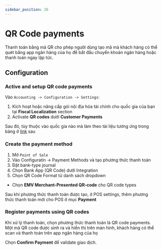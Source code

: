 ```yaml
---
sidebar_position: 26
---
```


# QR Code payments

Thanh toán bằng mã QR cho phép người dùng tạo mã mà khách hàng có thể quét bằng app ngân hàng của họ để bắt đầu chuyển khoản ngân hàng
hoặc thanh toán ngay lập tức.

## Configuration

### Active and setup QR code payments

Vào `Accounting -> Configuration -> Settings`:

1. Kích hoạt hoặc nâng cấp gói nội địa hóa tài chính cho quốc gia của bạn tại **Fiscal Localization** section
2. Activate **QR codes** dưới **Customer Payments**

Sau đó, tùy thuộc vào quốc gia nào mà làm theo tài liệu tương ứng trong bảng ở [link](https://www.odoo.com/documentation/19.0/applications/sales/point_of_sale/payment_methods/qr_code_payment.html) sau

### Create the payment method

1. Mở `Point of Sale`
2. Vào Configuratin -> Payment Methods và tạo phương thức thanh toán
3. Đặt bank-type journal
4. Chọn Bank App (QR Code) dưới Integration
5. Chọn QR Code Format từ danh sách dropdown

- Chọn **EMV Merchant-Presented QR-code** cho QR code types

Sau khi phương thức thanh toán được tạo, ở POS settings, thêm phương thức thanh toán mới cho POS ở mục **Payment**

### Register payments using QR codes

Khi xử lý thanh toán, chọn phương thức thanh toán là QR code payments. Một mã QR code được sinh ra và hiển thị trên màn hình, khách hàng
có thể scan và thanh toán trên app ngân hàng của họ

Chọn **Confirm Payment** để validate giao dịch.
